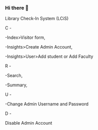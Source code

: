 ### Hi there 👋

Library Check-In System (LCiS)

C - 

-Index>Visitor form, 

-Insights>Create Admin Account, 

-Insights>User>Add student or Add Faculty


R - 

-Search, 

-Summary, 


U - 

-Change Admin Username and Password


D - 

Disable Admin Account


